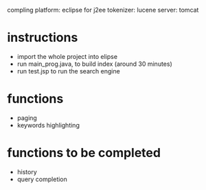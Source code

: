 compling platform: eclipse for j2ee
tokenizer: lucene
server: tomcat

# instructions
- import the whole project into elipse
- run main_prog.java, to build index (around 30 minutes)
- run test.jsp to run the search engine

# functions 
- paging
- keywords highlighting

# functions to be completed
- history 
- query completion
